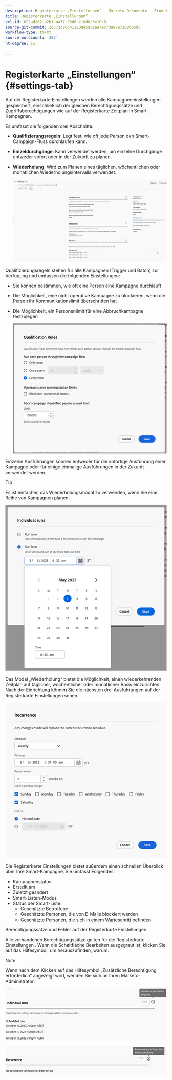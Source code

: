 ```yaml
---
description: Registerkarte „Einstellungen“ - Marketo-Dokumente - Produktdokumentation
title: Registerkarte „Einstellungen“
exl-id: 622ad162-a2b1-4a37-93d8-c1dd8c6e10c8
source-git-commit: 26573c20c411208e5a01aa7ec73a97e7208b35d5
workflow-type: tm+mt
source-wordcount: '303'
ht-degree: 1%

---
```


# Registerkarte „Einstellungen“ {#settings-tab}

Auf der Registerkarte Einstellungen werden alle Kampagneneinstellungen gespeichert, einschließlich der gleichen Berechtigungssätze und Zugriffsberechtigungen wie auf der Registerkarte Zeitplan in Smart-Kampagnen.

Es umfasst die folgenden drei Abschnitte.

* **Qualifizierungsregeln**: Legt fest, wie oft jede Person den Smart-Campaign-Fluss durchlaufen kann.

* **Einzeldurchgänge**: Kann verwendet werden, um einzelne Durchgänge entweder sofort oder in der Zukunft zu planen.

* **Wiederholung**: Wird zum Planen eines täglichen, wöchentlichen oder monatlichen Wiederholungsintervalls verwendet.

  ![](assets/settings-tab-1.png)

Qualifizierungsregeln stehen für alle Kampagnen (Trigger und Batch) zur Verfügung und umfassen die folgenden Einstellungen:

* Sie können bestimmen, wie oft eine Person eine Kampagne durchläuft
* Die Möglichkeit, eine nicht operative Kampagne zu blockieren, wenn die Person ihr Kommunikationslimit überschritten hat
* Die Möglichkeit, ein Personenlimit für eine Abbruchkampagne festzulegen

  ![](assets/settings-tab-2.png)

Einzelne Ausführungen können entweder für die sofortige Ausführung einer Kampagne oder für einige einmalige Ausführungen in der Zukunft verwendet werden.

>[!TIP]
>
>Es ist einfacher, das Wiederholungsmodal zu verwenden, wenn Sie eine Reihe von Kampagnen planen.

![](assets/settings-tab-3.png)

Das Modal „Wiederholung“ bietet die Möglichkeit, einen wiederkehrenden Zeitplan auf täglicher, wöchentlicher oder monatlicher Basis einzurichten. Nach der Einrichtung können Sie die nächsten drei Ausführungen auf der Registerkarte Einstellungen sehen.

![](assets/settings-tab-4.png)

Die Registerkarte Einstellungen bietet außerdem einen schnellen Überblick über Ihre Smart-Kampagne. Sie umfasst Folgendes:

* Kampagnenstatus
* Erstellt am
* Zuletzt geändert
* Smart-Listen-Modus
* Status der Smart-Liste:
   * Geschätzte Betroffene
   * Geschätzte Personen, die von E-Mails blockiert werden
   * Geschätzte Personen, die sich in einem Warteschritt befinden

Berechtigungssätze und Fehler auf der Registerkarte Einstellungen:

Alle vorhandenen Berechtigungssätze gelten für die Registerkarte Einstellungen . Wenn die Schaltfläche Bearbeiten ausgegraut ist, klicken Sie auf das Hilfesymbol, um herauszufinden, warum.

>[!NOTE]
>
>Wenn nach dem Klicken auf das Hilfesymbol „Zusätzliche Berechtigung erforderlich“ angezeigt wird, wenden Sie sich an Ihren Marketo-Administrator.

![](assets/settings-tab-5.png)

![](assets/settings-tab-6.png)

